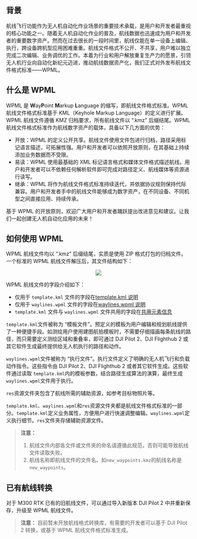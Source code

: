
## 背景

航线飞行功能作为无人机自动化作业场景的重要技术承载，是用户和开发者最重视的核心功能之一。随着无人机自动化作业的普及，航线数据也迅速成为用户和开发者的重要数字资产。然而在过去很长的一段时间里，航线仅能在单一设备上编辑、执行，跨设备跨机型应用困难重重。航线文件格式不公开、不共享，用户难以独立完成二次编辑、业务调优的工作。本着为行业和用户解放重复生产力的愿景，引领无人机行业向自动化新纪元迈进，推动航线数据资产化，我们正式对外发布航线文件格式标准——WPML。

## 什么是 WPML

WPML 是 **W**ay**P**oint **M**arkup **L**anguage 的缩写，即航线文件格式标准。WPML 航线文件格式标准基于 KML（Keyhole Markup Language）的定义进行扩展。WPML 航线文件遵循 KMZ 归档要求，所有航线文件以 “.kmz” 后缀结尾。WPML 航线文件格式标准作为航线数字资产的载体，具备以下几方面的优势：

* 开放：WPML 的定义公开共享。航线文件使用文件包进行归档，路径采用标记语言描述，可拓展性强。用户和开发者可以依照开放原则，在其基础上持续添加业务数据而不受限。
* 易读：WPML 使用最基础的 XML 标记语言格式和媒体文件格式描述航线。用户和开发者可以不依赖任何解析软件即可完成对路径定义、航线媒体等资源进行读写。
* 继承：WPML 将作为航线文件格式标准持续迭代，并依据协议规则保持代际兼容。用户和开发者手中的航线文件能够成为数字资产，在不同设备、不同机型之间直接应用、持续传承。

基于 WPML 的开放原则，欢迎广大用户和开发者踊跃提出改进意见和建议。让我们一起创建无人机自动化应用的未来！

## 如何使用 WPML

WPML 航线文件均以 “.kmz” 后缀结尾，实质是使用 ZIP 格式打包的归档文件。一个标准的 WPML 航线文件解压后，其文件结构如下：

<div align=center>
<img src="https://terra-1-g.djicdn.com/84f990b0bbd145e6a3930de0c55d3b2b/admin/doc/721986d3-18dc-416e-9c13-a8f13b02935b.png" style="width:auto"/>
</div>

WPML 航线文件的字段介绍如下：
* 仅用于 `template.kml` 文件的字段在[template.kml 说明](https://developer.dji.com/doc/cloud-api-tutorial/cn/feature-set/dji-wpml/template-kml.html)
* 仅用于 `waylines.wpml` 文件的字段在[waylines.wpml 说明](https://developer.dji.com/doc/cloud-api-tutorial/cn/feature-set/dji-wpml/waylines-wpml.html)
* `template.kml` 文件与 `waylines.wpml` 文件共用的字段在[共用元素信息](https://developer.dji.com/doc/cloud-api-tutorial/cn/feature-set/dji-wpml/common-element.html)

`template.kml`文件被称为 “模板文件”。预定义的模板为用户编辑和规划航线提供了一种便捷手段。如测绘用户使用建图航拍模板时，不需要仔细描画每条航线的路径，而只需要定义测绘区域和重叠率，即可通过 DJI Pilot 2、DJI Flighthub 2 或其它软件生成最终提供给无人机执行的路径和动作。

`waylines.wpml`文件被称为 “执行文件”。执行文件定义了明确的无人机飞行和负载动作指令。这些指令由 DJI Pilot 2、DJI Flighthub 2 或者其它软件生成。这些软件通过读取 `template.kml`内的模板参数，结合路径生成算法的演算，最终生成`waylines.wpml`文件用于执行。

`res`资源文件夹包含了航线所需的辅助资源，如参考目标物照片等。

`template.kml`、`waylines.wpml`和`res`资源文件夹都是航线文件格式标准的一部分。`template.kml`定义业务属性，方便用户进行快速调整编辑。`waylines.wpml`定义执行细节。`res`文件夹存储辅助资源文件。

> **注意：**
>
> 1. 航线文件内部各文件或文件夹的命名请遵循此规范，否则可能导致航线文件读取失败。
> 2. 航线名称即航线文件的文件名。如`new_waypoints.kmz`的航线名称是`new_waypoints`。


## 已有航线转换

对于 M300 RTK 已有的旧航线文件，可以通过导入新版本 DJI Pilot 2 中并重新保存，升级至 WPML 航线文件。

> **注意：** 目前暂未开放航线格式转换库，有需要的开发者可以基于 DJI Pilot 2 转换，或基于 WPML 航线文件格式标准生成。
